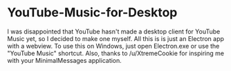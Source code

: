 # YouTube-Music-for-Desktop
I was disappointed that YouTube hasn't made a desktop client for YouTube Music yet, so I decided to make one myself. All this is is just an Electron app with a webview. To use this on Windows, just open Electron.exe or use the "YouTube Music" shortcut. Also, thanks to /u/XtremeCookie for inspiring me with your MinimalMessages application. 
